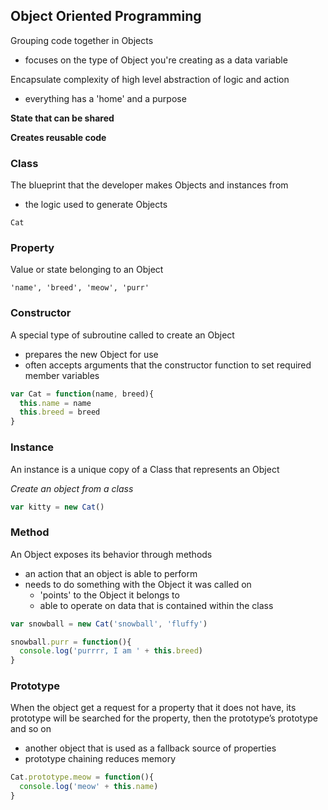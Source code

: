 ## Object Oriented Programming
Grouping code together in Objects
- focuses on the type of Object you're creating as a data variable

Encapsulate complexity of high level abstraction of logic and action
- everything has a 'home' and a purpose

**State that can be shared**

**Creates reusable code**

### Class
The blueprint that the developer makes Objects and instances from
- the logic used to generate Objects

```
Cat
```

### Property
Value or state belonging to an Object
```
'name', 'breed', 'meow', 'purr'
```

### Constructor
A special type of subroutine called to create an Object
- prepares the new Object for use
- often accepts arguments that the constructor function to set required member variables

```js
var Cat = function(name, breed){
  this.name = name
  this.breed = breed
}
```

### Instance  
An instance is a unique copy of a Class that represents an Object

*Create an object from a class*
```js
var kitty = new Cat()
```

### Method
An Object exposes its behavior through methods
- an action that an object is able to perform
- needs to do something with the Object it was called on
  - 'points' to the Object it belongs to
  - able to operate on data that is contained within the class

```js
var snowball = new Cat('snowball', 'fluffy')

snowball.purr = function(){
  console.log('purrrr, I am ' + this.breed)
}
```

### Prototype
When the object get a request for a property that it does not have, its prototype will be searched for the property, then the prototype’s prototype and so on
- another object that is used as a fallback source of properties
- prototype chaining reduces memory
```js
Cat.prototype.meow = function(){
  console.log('meow' + this.name)
}
```

